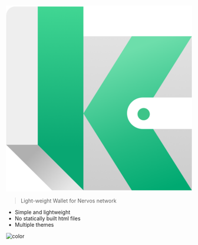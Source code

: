 ![logo](_media/icon.png)

> Light-weight Wallet for Nervos network

- Simple and lightweight
- No statically built html files
- Multiple themes

![color](#373c38)

